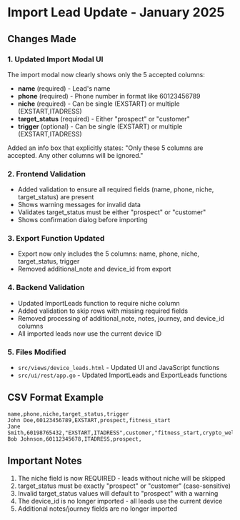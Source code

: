 # Import Lead Update - January 2025

## Changes Made

### 1. Updated Import Modal UI
The import modal now clearly shows only the 5 accepted columns:

- **name** (required) - Lead's name
- **phone** (required) - Phone number in format like 60123456789
- **niche** (required) - Can be single (EXSTART) or multiple (EXSTART,ITADRESS)
- **target_status** (required) - Either "prospect" or "customer"
- **trigger** (optional) - Can be single (EXSTART) or multiple (EXSTART,ITADRESS)

Added an info box that explicitly states: "Only these 5 columns are accepted. Any other columns will be ignored."

### 2. Frontend Validation
- Added validation to ensure all required fields (name, phone, niche, target_status) are present
- Shows warning messages for invalid data
- Validates target_status must be either "prospect" or "customer"
- Shows confirmation dialog before importing

### 3. Export Function Updated
- Export now only includes the 5 columns: name, phone, niche, target_status, trigger
- Removed additional_note and device_id from export

### 4. Backend Validation
- Updated ImportLeads function to require niche column
- Added validation to skip rows with missing required fields
- Removed processing of additional_note, notes, journey, and device_id columns
- All imported leads now use the current device ID

### 5. Files Modified
- `src/views/device_leads.html` - Updated UI and JavaScript functions
- `src/ui/rest/app.go` - Updated ImportLeads and ExportLeads functions

## CSV Format Example

```csv
name,phone,niche,target_status,trigger
John Doe,60123456789,EXSTART,prospect,fitness_start
Jane Smith,60198765432,"EXSTART,ITADRESS",customer,"fitness_start,crypto_welcome"
Bob Johnson,60112345678,ITADRESS,prospect,
```

## Important Notes
1. The niche field is now REQUIRED - leads without niche will be skipped
2. target_status must be exactly "prospect" or "customer" (case-sensitive)
3. Invalid target_status values will default to "prospect" with a warning
4. The device_id is no longer imported - all leads use the current device
5. Additional notes/journey fields are no longer imported
